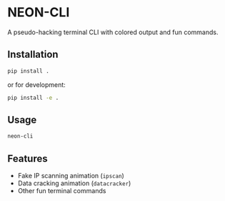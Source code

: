 # NEON-CLI

A pseudo-hacking terminal CLI with colored output and fun commands.

## Installation

```sh
pip install .
```

or for development:

```sh
pip install -e .
```

## Usage

```sh
neon-cli
```

## Features

- Fake IP scanning animation (`ipscan`)
- Data cracking animation (`datacracker`)
- Other fun terminal commands